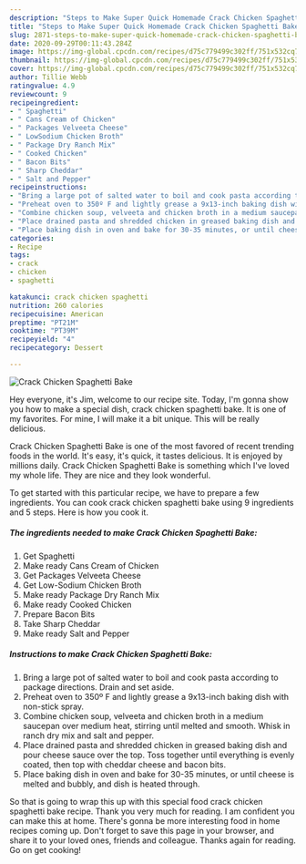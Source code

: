 ```yaml
---
description: "Steps to Make Super Quick Homemade Crack Chicken Spaghetti Bake"
title: "Steps to Make Super Quick Homemade Crack Chicken Spaghetti Bake"
slug: 2871-steps-to-make-super-quick-homemade-crack-chicken-spaghetti-bake
date: 2020-09-29T00:11:43.284Z
image: https://img-global.cpcdn.com/recipes/d75c779499c302ff/751x532cq70/crack-chicken-spaghetti-bake-recipe-main-photo.jpg
thumbnail: https://img-global.cpcdn.com/recipes/d75c779499c302ff/751x532cq70/crack-chicken-spaghetti-bake-recipe-main-photo.jpg
cover: https://img-global.cpcdn.com/recipes/d75c779499c302ff/751x532cq70/crack-chicken-spaghetti-bake-recipe-main-photo.jpg
author: Tillie Webb
ratingvalue: 4.9
reviewcount: 9
recipeingredient:
- " Spaghetti"
- " Cans Cream of Chicken"
- " Packages Velveeta Cheese"
- " LowSodium Chicken Broth"
- " Package Dry Ranch Mix"
- " Cooked Chicken"
- " Bacon Bits"
- " Sharp Cheddar"
- " Salt and Pepper"
recipeinstructions:
- "Bring a large pot of salted water to boil and cook pasta according to package directions. Drain and set aside."
- "Preheat oven to 350º F and lightly grease a 9x13-inch baking dish with non-stick spray."
- "Combine chicken soup, velveeta and chicken broth in a medium saucepan over medium heat, stirring until melted and smooth. Whisk in ranch dry mix and salt and pepper."
- "Place drained pasta and shredded chicken in greased baking dish and pour cheese sauce over the top. Toss together until everything is evenly coated, then top with cheddar cheese and bacon bits."
- "Place baking dish in oven and bake for 30-35 minutes, or until cheese is melted and bubbly, and dish is heated through."
categories:
- Recipe
tags:
- crack
- chicken
- spaghetti

katakunci: crack chicken spaghetti 
nutrition: 260 calories
recipecuisine: American
preptime: "PT21M"
cooktime: "PT39M"
recipeyield: "4"
recipecategory: Dessert

---
```



![Crack Chicken Spaghetti Bake](https://img-global.cpcdn.com/recipes/d75c779499c302ff/751x532cq70/crack-chicken-spaghetti-bake-recipe-main-photo.jpg)

Hey everyone, it's Jim, welcome to our recipe site. Today, I'm gonna show you how to make a special dish, crack chicken spaghetti bake. It is one of my favorites. For mine, I will make it a bit unique. This will be really delicious.

Crack Chicken Spaghetti Bake is one of the most favored of recent trending foods in the world. It's easy, it's quick, it tastes delicious. It is enjoyed by millions daily. Crack Chicken Spaghetti Bake is something which I've loved my whole life. They are nice and they look wonderful.




To get started with this particular recipe, we have to prepare a few ingredients. You can cook crack chicken spaghetti bake using 9 ingredients and 5 steps. Here is how you cook it.

<!--inarticleads1-->

##### The ingredients needed to make Crack Chicken Spaghetti Bake:

1. Get  Spaghetti
1. Make ready  Cans Cream of Chicken
1. Get  Packages Velveeta Cheese
1. Get  Low-Sodium Chicken Broth
1. Make ready  Package Dry Ranch Mix
1. Make ready  Cooked Chicken
1. Prepare  Bacon Bits
1. Take  Sharp Cheddar
1. Make ready  Salt and Pepper




<!--inarticleads2-->

##### Instructions to make Crack Chicken Spaghetti Bake:

1. Bring a large pot of salted water to boil and cook pasta according to package directions. Drain and set aside.
1. Preheat oven to 350º F and lightly grease a 9x13-inch baking dish with non-stick spray.
1. Combine chicken soup, velveeta and chicken broth in a medium saucepan over medium heat, stirring until melted and smooth. Whisk in ranch dry mix and salt and pepper.
1. Place drained pasta and shredded chicken in greased baking dish and pour cheese sauce over the top. Toss together until everything is evenly coated, then top with cheddar cheese and bacon bits.
1. Place baking dish in oven and bake for 30-35 minutes, or until cheese is melted and bubbly, and dish is heated through.




So that is going to wrap this up with this special food crack chicken spaghetti bake recipe. Thank you very much for reading. I am confident you can make this at home. There's gonna be more interesting food in home recipes coming up. Don't forget to save this page in your browser, and share it to your loved ones, friends and colleague. Thanks again for reading. Go on get cooking!
